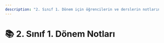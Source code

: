```yaml
---
description: "2. Sınıf 1. Dönem için öğrencilerin ve derslerin notlarını içerir \U0001F4DA"
---
```


# 📚 2. Sınıf 1. Dönem Notları

